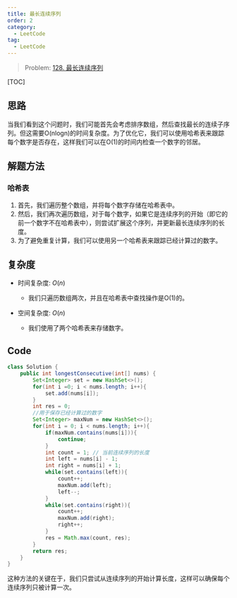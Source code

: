 ```yaml
---
title: 最长连续序列
order: 2
category:
  - LeetCode
tag:
  - LeetCode
---
```


> Problem: [128. 最长连续序列](https://leetcode.cn/problems/longest-consecutive-sequence/description/)

[TOC]

## 思路

当我们看到这个问题时，我们可能首先会考虑排序数组，然后查找最长的连续子序列。但这需要O(nlogn)的时间复杂度。为了优化它，我们可以使用哈希表来跟踪每个数字是否存在，这样我们可以在O(1)的时间内检查一个数字的邻居。

## 解题方法

### 哈希表

1. 首先，我们遍历整个数组，并将每个数字存储在哈希表中。
2. 然后，我们再次遍历数组，对于每个数字，如果它是连续序列的开始（即它的前一个数字不在哈希表中），则尝试扩展这个序列，并更新最长连续序列的长度。
3. 为了避免重复计算，我们可以使用另一个哈希表来跟踪已经计算过的数字。

## 复杂度

- 时间复杂度: $O(n)$
  - 我们只遍历数组两次，并且在哈希表中查找操作是O(1)的。

- 空间复杂度: $O(n)$
  - 我们使用了两个哈希表来存储数字。

## Code

```Java
class Solution {
    public int longestConsecutive(int[] nums) {
        Set<Integer> set = new HashSet<>();
        for(int i =0; i < nums.length; i++){
            set.add(nums[i]);
        }
        int res = 0;
        //用于保存已经计算过的数字
        Set<Integer> maxNum = new HashSet<>();
        for(int i = 0; i < nums.length; i++){
            if(maxNum.contains(nums[i])){
                continue;
            }
            int count = 1; // 当前连续序列的长度
            int left = nums[i] - 1;
            int right = nums[i] + 1;
            while(set.contains(left)){
                count++;
                maxNum.add(left);
                left--;
            }
            while(set.contains(right)){
                count++;
                maxNum.add(right);
                right++;
            }
            res = Math.max(count, res);
        }
        return res;
    }
}
```
这种方法的关键在于，我们只尝试从连续序列的开始计算长度，这样可以确保每个连续序列只被计算一次。